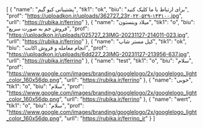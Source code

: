 [
  {
    "name": "پشتیبانی کیو گیم",
    "tik1": "ok",
    "biu": "برای ارتباط با ما کلیک کنید",
    "prof": "https://uploadkon.ir/uploads/362727_23۲۰۲۲۰۵۲۹-۱۴۳۱۰۰.jpg",
    "urll": "https://rubika.ir/ferrino"
  },
  {
    "name": "میلاد وینستون",
    "tik1": "o",
    "biu": "فروش جم به صورت سریع",
    "prof": "https://uploadkon.ir/uploads/025727_23IMG-20231127-214011-023.jpg",
    "urll": "https://rubika.ir/ferrino"
  },
  {
    "name": "کیل مستر شاپ",
    "tik1": "ok",
    "biu": "انجام معامله و فروش اکانت",
    "prof": "https://uploadkon.ir/uploads/6dd227_23IMG-20231127-213956-637.jpg",
    "urll": "https://rubika.ir/ferrino"
  },
  {
    "name": "test",
    "tik1": "o",
    "biu": "سلام",
    "prof": "https://www.google.com/images/branding/googlelogo/2x/googlelogo_light_color_160x56dp.png",
    "urll": "https://rubika.ir/ferrino"
  },
  {
    "name": "خوبی",
    "tik1": "o",
    "biu": "سلام",
    "prof": "https://www.google.com/images/branding/googlelogo/2x/googlelogo_light_color_160x56dp.png",
    "urll": "https://rubika.ir/ferrino"
  },
  {
    "name": "wert",
    "tik1": "o",
    "biu": "سلام",
    "prof": "https://www.google.com/images/branding/googlelogo/2x/googlelogo_light_color_160x56dp.png",
    "urll": "https://rubika.ir/ferrino_ir"
  }
]